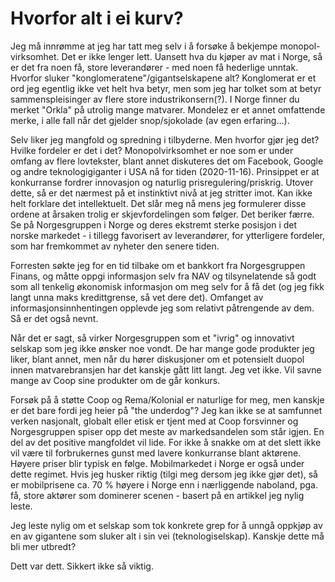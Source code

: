 # Hvorfor alt i ei kurv?


Jeg må innrømme at jeg har tatt meg selv i å forsøke å bekjempe monopol-virksomhet. Det er ikke lenger lett. Uansett hva du kjøper av mat i Norge, så er det
fra noen få, store leverandører - med noen få hederlige unntak. Hvorfor sluker "konglomeratene"/gigantselskapene alt? 
Konglomerat er et ord jeg egentlig ikke vet helt hva betyr, men som jeg
har tolket som at betyr sammenspleisinger av flere store industrikonsern(?). I Norge finner du merket "Orkla" på utrolig mange matvarer. Mondelez er et annet
omfattende merke, i alle fall når det gjelder snop/sjokolade (av egen erfaring...).


Selv liker jeg mangfold og spredning i tilbyderne. Men hvorfor gjør jeg det? Hvilke fordeler er det i det? Monopolvirksomhet er noe som er under omfang
av flere lovtekster, blant annet diskuteres det om Facebook, Google og andre teknologigiganter i USA nå for tiden (2020-11-16). Prinsippet er at
konkurranse fordrer innovasjon og naturlig prisregulering/priskrig. Utover dette, så er det nærmest på et instinktivt nivå at jeg stritter imot. Kan ikke
helt forklare det intellektuelt. Det slår meg nå mens jeg formulerer disse ordene at årsaken trolig er skjevfordelingen som følger. Det beriker færre. Se på
Norgesgruppen i Norge og deres ekstremt sterke posisjon i det norske markedet - i tillegg 
favorisert av leverandører, for ytterligere fordeler, som har fremkommet
av nyheter den senere tiden.


Forresten søkte jeg for en tid tilbake om et bankkort fra Norgesgruppen Finans, og måtte oppgi informasjon selv fra NAV og 
tilsynelatende så godt som all tenkelig økonomisk
informasjon om meg selv for å få det (og jeg fikk langt unna maks kredittgrense, så vet dere det). Omfanget av informasjonsinnhentingen
opplevde jeg som relativt påtrengende av dem. Så er det også nevnt.


Når det er sagt, så virker Norgesgruppen som et "ivrig" og innovativt selskap som jeg ikke ønsker noe vondt. De har mange gode produkter jeg liker, blant annet,
men når du hører diskusjoner om et potensielt duopol innen matvarebransjen har det kanskje gått litt langt. Jeg vet ikke. Vil savne mange av Coop sine
produkter om de går konkurs.


Forsøk på å støtte Coop og Rema/Kolonial er naturlige 
for meg, men kanskje er det bare fordi jeg heier på "the underdog"? Jeg kan ikke se
at samfunnet verken nasjonalt, globalt eller etisk er tjent med at Coop forsvinner og Norgesgruppen spiser opp det meste av markedsandelen som står igjen.
En del av det positive mangfoldet vil lide. 
For ikke å snakke om at det slett ikke vil være til forbrukernes gunst med lavere konkurranse blant aktørene. Høyere priser blir typisk en følge. Mobilmarkedet
i Norge er også under dette regimet. Hvis jeg husker riktig (tilgi meg dersom jeg ikke gjør det), så er mobilprisene ca. 70 % høyere i Norge enn i nærliggende
naboland, pga. få, store aktører som dominerer scenen - basert på en artikkel jeg nylig leste.


Jeg leste nylig om et selskap som tok konkrete grep for å unngå oppkjøp av en av gigantene som sluker alt i sin vei (teknologiselskap).
Kanskje dette må bli mer utbredt?


Dett var dett. Sikkert ikke så viktig.
